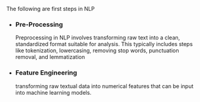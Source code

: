 The following are first steps in NLP 

<ul> 
    <li> <h3>Pre-Processing </h3> </li>     
    <p>Preprocessing in NLP involves transforming raw text into a clean, standardized format suitable for analysis. This typically includes steps like tokenization, lowercasing, removing stop words, punctuation removal, and lemmatization</p>
    <li> <h3>Feature Engineering</h3></li>
    <p> transforming raw textual data into numerical features that can be input into machine learning models.</p>
</ul>
